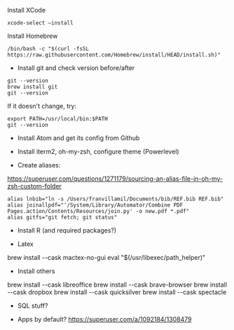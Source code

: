Install XCode

```shell
xcode-select —install
```

Install Homebrew

```shell
/bin/bash -c "$(curl -fsSL https://raw.githubusercontent.com/Homebrew/install/HEAD/install.sh)"
```



- Install git and check version before/after

```shell
git --version
brew install git
git --version
```

If it doesn't change, try:

```shell
export PATH=/usr/local/bin:$PATH
git --version
```

- Install Atom and get its config from Github

- Install iterm2, oh-my-zsh, configure theme (Powerlevel)

- Create aliases:

https://superuser.com/questions/1271179/sourcing-an-alias-file-in-oh-my-zsh-custom-folder

```shell
alias lnbib="ln -s /Users/franvillamil/Documents/bib/REF.bib REF.bib"
alias joinallpdf="'/System/Library/Automator/Combine PDF Pages.action/Contents/Resources/join.py' -o new.pdf *.pdf"
alias gitfs="git fetch; git status"
```

- Install R (and required packages?)

- Latex

brew install --cask mactex-no-gui
eval "$(/usr/libexec/path_helper)"

- Install others

brew install --cask libreoffice
brew install --cask brave-browser
brew install --cask dropbox
brew install --cask quicksilver
brew install --cask spectacle


- SQL stuff?

- Apps by default? https://superuser.com/a/1092184/1308479
